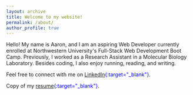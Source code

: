 ```yaml
---
layout: archive
title: Welcome to my website!
permalink: /about/
author_profile: true
---
```


Hello! My name is Aaron, and I am an aspiring Web Developer currently enrolled at Northwestern University's Full-Stack Web Development Boot Camp. Previously, I worked as a Research Assistant in a Molecular Biology Laboratory. Besides coding, I also enjoy running, reading, and writing.

Feel free to connect with me on <span style="color:blue">[LinkedIn][linkedin]{:target="_blank"}</span>.

Copy of my <span style="color:blue">[resume][resume]{:target="_blank"}</span>.
          <!-- (<span style="color:blue">[docx][docx]{:target="_blank"}</span>). -->


[linkedin]: https://www.linkedin.com/in/aaron-trierweiler-785b7465/
[resume]: /downloads/trierweilerResume.pdf
[docx]: /downloads/trierweilerResume.docx
[bootcamp]: https://codingbootcamp.northwestern.edu/

  



